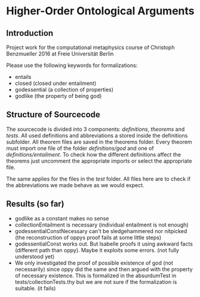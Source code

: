 # Higher-Order Ontological Arguments

## Introduction
Project work for the computational metaphysics course of Christoph Benzmueller 2016 at Freie Universität Berlin

Please use the following keywords for formalizations:

* entails
* closed (closed under entailment)
* godessential (a collection of properties)
* godlike (the property of being god)

## Structure of Sourcecode
The sourcecode is divided into 3 components: *definitions*, *theorems* and *tests*.
All used definitions and abbreviations a stored inside the definitions subfolder. All theorem files are saved in the
theorems folder. Every theorem must import one file of the folder *definitions/god* and one of *definitions/entailment*.
To check how the different definitions affect the theorems just uncomment the appropriate imports or select the appropriate
file.

The same applies for the files in the *test* folder. All files here are to check if the abbreviations we made behave as we
would expect.

## Results (so far)
* godlike as a constant makes no sense
* collectionEntailment is necessary (individual entailment is not enough)
* godessentialConstNecessary can't be sledgehammered nor nitpicked (the reconstruction of oppys proof fails at some little steps)
* godessentialConst works out.
But Isabelle proofs it using awkward facts (different path than oppy). Maybe it exploits some errors. (not fully understood yet)
* We only investigated the proof of possible existence of god (not necessarily) since oppy did the same and then argued with the property of necessary existence. This is formalized in the absurdumTest in tests/collectionTests.thy but we are not sure if the formalization is suitable. (it fails)
